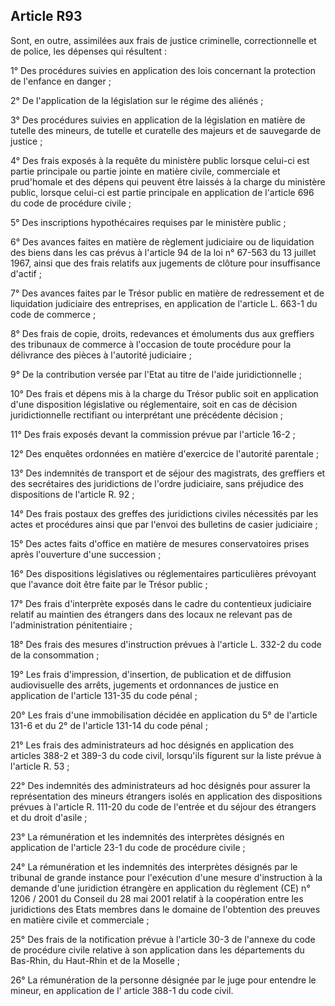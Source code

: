 Article R93
----
Sont, en outre, assimilées aux frais de justice criminelle, correctionnelle et
de police, les dépenses qui résultent :

1° Des procédures suivies en application des lois concernant la protection de
l'enfance en danger ;

2° De l'application de la législation sur le régime des aliénés ;

3° Des procédures suivies en application de la législation en matière de tutelle
des mineurs, de tutelle et curatelle des majeurs et de sauvegarde de justice ;

4° Des frais exposés à la requête du ministère public lorsque celui-ci est
partie principale ou partie jointe en matière civile, commerciale et prud'homale
et des dépens qui peuvent être laissés à la charge du ministère public, lorsque
celui-ci est partie principale en application de l'article 696 du code de
procédure civile ;

5° Des inscriptions hypothécaires requises par le ministère public ;

6° Des avances faites en matière de règlement judiciaire ou de liquidation des
biens dans les cas prévus à l'article 94 de la loi n° 67-563 du 13 juillet 1967,
ainsi que des frais relatifs aux jugements de clôture pour insuffisance d'actif
;

7° Des avances faites par le Trésor public en matière de redressement et de
liquidation judiciaire des entreprises, en application de l'article L. 663-1 du
code de commerce ;

8° Des frais de copie, droits, redevances et émoluments dus aux greffiers des
tribunaux de commerce à l'occasion de toute procédure pour la délivrance des
pièces à l'autorité judiciaire ;

9° De la contribution versée par l'Etat au titre de l'aide juridictionnelle ;

10° Des frais et dépens mis à la charge du Trésor public soit en application
d'une disposition législative ou réglementaire, soit en cas de décision
juridictionnelle rectifiant ou interprétant une précédente décision ;

11° Des frais exposés devant la commission prévue par l'article 16-2 ;

12° Des enquêtes ordonnées en matière d'exercice de l'autorité parentale ;

13° Des indemnités de transport et de séjour des magistrats, des greffiers et
des secrétaires des juridictions de l'ordre judiciaire, sans préjudice des
dispositions de l'article R. 92 ;

14° Des frais postaux des greffes des juridictions civiles nécessités par les
actes et procédures ainsi que par l'envoi des bulletins de casier judiciaire ;

15° Des actes faits d'office en matière de mesures conservatoires prises après
l'ouverture d'une succession ;

16° Des dispositions législatives ou réglementaires particulières prévoyant que
l'avance doit être faite par le Trésor public ;

17° Des frais d'interprète exposés dans le cadre du contentieux judiciaire
relatif au maintien des étrangers dans des locaux ne relevant pas de
l'administration pénitentiaire ;

18° Des frais des mesures d'instruction prévues à l'article L. 332-2 du code de
la consommation ;

19° Les frais d'impression, d'insertion, de publication et de diffusion
audiovisuelle des arrêts, jugements et ordonnances de justice en application de
l'article 131-35 du code pénal ;

20° Les frais d'une immobilisation décidée en application du 5° de l'article
131-6 et du 2° de l'article 131-14 du code pénal ;

21° Les frais des administrateurs ad hoc désignés en application des articles
388-2 et 389-3 du code civil, lorsqu'ils figurent sur la liste prévue à
l'article R. 53 ;

22° Des indemnités des administrateurs ad hoc désignés pour assurer la
représentation des mineurs étrangers isolés en application des dispositions
prévues à l'article R. 111-20 du code de l'entrée et du séjour des étrangers et
du droit d'asile ;

23° La rémunération et les indemnités des interprètes désignés en application de
l'article 23-1 du code de procédure civile ;

24° La rémunération et les indemnités des interprètes désignés par le tribunal
de grande instance pour l'exécution d'une mesure d'instruction à la demande
d'une juridiction étrangère en application du règlement (CE) n° 1206 / 2001 du
Conseil du 28 mai 2001 relatif à la coopération entre les juridictions des Etats
membres dans le domaine de l'obtention des preuves en matière civile et
commerciale ;

25° Des frais de la notification prévue à l'article 30-3 de l'annexe du code de
procédure civile relative à son application dans les départements du Bas-Rhin,
du Haut-Rhin et de la Moselle ;

26° La rémunération de la personne désignée par le juge pour entendre le mineur,
en application de l' article 388-1 du code civil.
